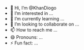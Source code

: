 - 👋 Hi, I’m @KhanDiogo
- 👀 I’m interested in ...
- 🌱 I’m currently learning ...
- 💞️ I’m looking to collaborate on ...
- 📫 How to reach me ...
- 😄 Pronouns: ...
- ⚡ Fun fact: ...

<!---
KhanDiogo/KhanDiogo is a ✨ special ✨ repository because its `README.md` (this file) appears on your GitHub profile.
You can click the Preview link to take a look at your changes.
--->
